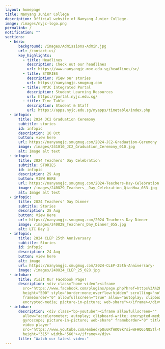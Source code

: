 ```yaml
---
layout: homepage
title: Nanyang Junior College
description: Official website of Nanyang Junior College.
image: /images/nyjc-logo.png
permalink: /
notification: ""
sections:
  - hero:
      background: /images/Admissions-Admin.jpg
      url: /contact-us/
      key_highlights:
        - title: Headlines
          description: Check out our headlines
          url: https://www.nanyangjc.moe.edu.sg/headlines/sc/
        - title: STORIES
          description: View our stories
          url: https://nanyangjc.smugmug.com
        - title: NYJC Integrated Portal
          description: Student Learning Resources
          url: https://portal.nyjc.edu.sg/
        - title: Time Table
          description: Student & Staff
          url: https://apps.nyjc.edu.sg/nyapps/timetable/index.php
  - infopic:
      title: 2024 JC2 Graduation Ceremony
      subtitle: stories
      id: infopic
      description: 10 Oct
      button: view here
      url: https://nanyangjc.smugmug.com/2024-JC2-Graduation-Ceremony
      image: /images/241010_JC2_Graduation_Ceremony_010.jpg
      alt: Image alt text
  - infopic:
      title: 2024 Teachers' Day Celebration
      subtitle: STORIES
      id: infopic
      description: 29 Aug
      button: VIEW HERE
      url: https://nanyangjc.smugmug.com/2024-Teachers-Day-Celebration
      image: /images/240829_Teachers__Day_Celebration_QianHua_033.jpg
      alt: Image alt text
  - infopic:
      title: 2024 Teachers' Day Dinner
      subtitle: Stories
      description: 28 Aug
      button: View Here
      url: https://nanyangjc.smugmug.com/2024-Teachers-Day-Dinner
      image: /images/240828_Teachers_Day_Dinner_055.jpg
      alt: LTC Day 1
  - infopic:
      title: 2024 CLEP 25th Anniversary
      subtitle: Stories
      id: infopic
      description: 24 Aug
      button: view here
      alt: image
      url: https://nanyangjc.smugmug.com/2024-CLEP-25th-Anniversary-
      image: /images/240824_CLEP_25_028.jpg
  - infobar:
      title: Visit Our Facebook Page!
      description: <div class="home-video"><iframe
        src="https://www.facebook.com/plugins/page.php?href=https%3A%2F%2Fwww.facebook.com%2FNanyangjc%2F&tabs=timeline&width=340&height=500&small_header=false&adapt_container_width=true&hide_cover=false&show_facepile=true&appId"
        height="500" style="border:none;overflow:hidden" scrolling="no"
        frameborder="0" allowfullscreen="true" allow="autoplay; clipboard-write;
        encrypted-media; picture-in-picture; web-share"></iframe></div>
  - infobar:
      description: <div class="bp-youtube"><iframe allowfullscreen=""
        allow="accelerometer; autoplay; clipboard-write; encrypted-media;
        gyroscope; picture-in-picture; web-share" frameborder="0" title="YouTube
        video player"
        src="https://www.youtube.com/embed/pQu6RfWKO9k?si=WFHQ65NQ5tl-M84f"
        height="315" width="560"></iframe></div>
      title: "Watch our latest video:"
---
```

